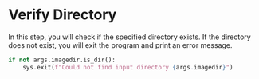# Verify Directory

In this step, you will check if the specified directory exists. If the directory does not exist, you will exit the program and print an error message.

```python
if not args.imagedir.is_dir():
    sys.exit(f"Could not find input directory {args.imagedir}")
```
